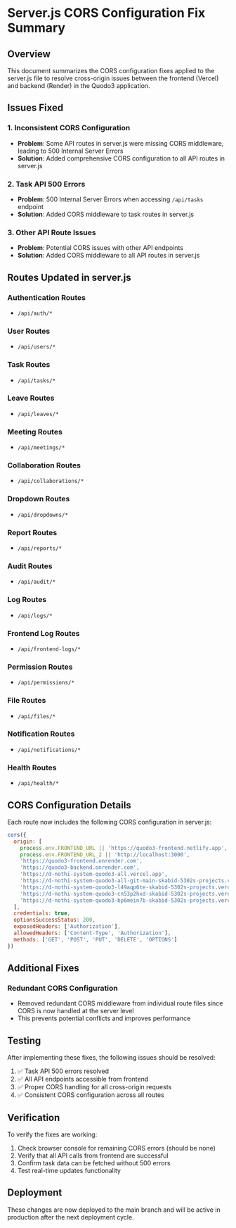 # Server.js CORS Configuration Fix Summary

## Overview
This document summarizes the CORS configuration fixes applied to the server.js file to resolve cross-origin issues between the frontend (Vercel) and backend (Render) in the Quodo3 application.

## Issues Fixed

### 1. Inconsistent CORS Configuration
- **Problem**: Some API routes in server.js were missing CORS middleware, leading to 500 Internal Server Errors
- **Solution**: Added comprehensive CORS configuration to all API routes in server.js

### 2. Task API 500 Errors
- **Problem**: 500 Internal Server Errors when accessing `/api/tasks` endpoint
- **Solution**: Added CORS middleware to task routes in server.js

### 3. Other API Route Issues
- **Problem**: Potential CORS issues with other API endpoints
- **Solution**: Added CORS middleware to all API routes in server.js

## Routes Updated in server.js

### Authentication Routes
- `/api/auth/*`

### User Routes
- `/api/users/*`

### Task Routes
- `/api/tasks/*`

### Leave Routes
- `/api/leaves/*`

### Meeting Routes
- `/api/meetings/*`

### Collaboration Routes
- `/api/collaborations/*`

### Dropdown Routes
- `/api/dropdowns/*`

### Report Routes
- `/api/reports/*`

### Audit Routes
- `/api/audit/*`

### Log Routes
- `/api/logs/*`

### Frontend Log Routes
- `/api/frontend-logs/*`

### Permission Routes
- `/api/permissions/*`

### File Routes
- `/api/files/*`

### Notification Routes
- `/api/notifications/*`

### Health Routes
- `/api/health/*`

## CORS Configuration Details

Each route now includes the following CORS configuration in server.js:

```javascript
cors({
  origin: [
    process.env.FRONTEND_URL || 'https://quodo3-frontend.netlify.app', 
    process.env.FRONTEND_URL_2 || 'http://localhost:3000',
    'https://quodo3-frontend.onrender.com',
    'https://quodo3-backend.onrender.com',
    'https://d-nothi-system-quodo3-all.vercel.app',
    'https://d-nothi-system-quodo3-all-git-main-skabid-5302s-projects.vercel.app',
    'https://d-nothi-system-quodo3-l49aqp6te-skabid-5302s-projects.vercel.app',
    'https://d-nothi-system-quodo3-cn53p2hxd-skabid-5302s-projects.vercel.app',
    'https://d-nothi-system-quodo3-bp6mein7b-skabid-5302s-projects.vercel.app'
  ],
  credentials: true,
  optionsSuccessStatus: 200,
  exposedHeaders: ['Authorization'],
  allowedHeaders: ['Content-Type', 'Authorization'],
  methods: ['GET', 'POST', 'PUT', 'DELETE', 'OPTIONS']
})
```

## Additional Fixes

### Redundant CORS Configuration
- Removed redundant CORS middleware from individual route files since CORS is now handled at the server level
- This prevents potential conflicts and improves performance

## Testing

After implementing these fixes, the following issues should be resolved:

1. ✅ Task API 500 errors resolved
2. ✅ All API endpoints accessible from frontend
3. ✅ Proper CORS handling for all cross-origin requests
4. ✅ Consistent CORS configuration across all routes

## Verification

To verify the fixes are working:

1. Check browser console for remaining CORS errors (should be none)
2. Verify that all API calls from frontend are successful
3. Confirm task data can be fetched without 500 errors
4. Test real-time updates functionality

## Deployment

These changes are now deployed to the main branch and will be active in production after the next deployment cycle.